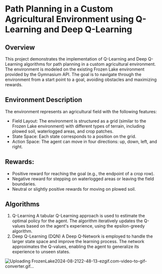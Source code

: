 # Path Planning in a Custom Agricultural Environment using Q-Learning and Deep Q-Learning
## Overview
This project demonstrates the implementation of Q-Learning and Deep Q-Learning algorithms for path planning in a custom agricultural environment. The environment is modeled on the existing Frozen Lake environment provided by the Gymnasium API. The goal is to navigate through the environment from a start point to a goal, avoiding obstacles and maximizing rewards.

## Environment Description
The environment represents an agricultural field with the following features:
* Field Layout: The environment is structured as a grid (similar to the Frozen Lake environment) with different types of terrain, including plowed soil, waterlogged areas, and crop patches.
* State Space: Each state corresponds to a position on the grid.
* Action Space: The agent can move in four directions: up, down, left, and right.

## Rewards:
* Positive reward for reaching the goal (e.g., the endpoint of a crop row).
* Negative reward for stepping on waterlogged areas or leaving the field boundaries.
* Neutral or slightly positive rewards for moving on plowed soil.

## Algorithms
1. Q-Learning
A tabular Q-Learning approach is used to estimate the optimal policy for the agent.
The algorithm iteratively updates the Q-values based on the agent's experience, using the epsilon-greedy algorithm.
2. Deep Q-Learning (DQN)
A Deep Q-Network is employed to handle the larger state space and improve the learning process.
The network approximates the Q-values, enabling the agent to generalize its experience to unseen states.

![Uploading FrozenLake2024-08-2122-48-13-ezgif.com-video-to-gif-converter.gif…]()

